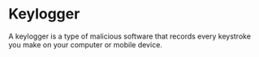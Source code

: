 # Keylogger
A keylogger is a type of malicious software that records every keystroke you make on your computer or mobile device.
